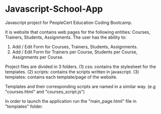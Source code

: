 # Javascript-School-App
Javascript project for PeopleCert Education Coding Bootcamp.

It is website that contains web pages for the following entities: Courses, Trainers, Students, Assignments.
The user has the ability to:
  1. Add / Edit Form for Courses, Trainers, Students, Assignments.
  2. Add / Edit Form for Trainers per Course, Students per Course, Assignments per Course.

Project files are divided in 3 folders.
(1) css: contains the stylesheet for the templates.
(2) scripts: contains the scripts written in javascript.
(3) templates: contains each template/page of the website.

Templates and their corresponding scripts are named in a similar way.
(e.g "courses.html" and "courses_script.js")

In order to launch the application run the "main_page.html" file in "templates" folder.
